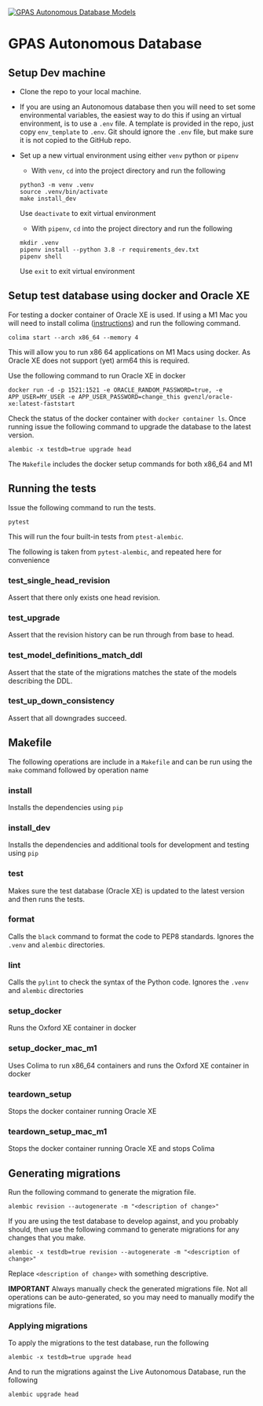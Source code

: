 [![GPAS Autonomous Database Models](https://github.com/oxfordmmm/gpas_adb/actions/workflows/db_tests.yml/badge.svg)](https://github.com/oxfordmmm/gpas_adb/actions/workflows/db_tests.yml)

# GPAS Autonomous Database

## Setup Dev machine

- Clone the repo to your local machine.

- If you are using an Autonomous database then you will need to set some environmental variables, the easiest way to do this if using an virtual environment, is to use a `.env` file. A template is provided in the repo, just copy `env_template` to `.env`. Git should ignore the `.env` file, but make sure it is not copied to the GitHub repo.

- Set up a new virtual environment using either `venv` python or `pipenv`

  - With `venv`, `cd` into the project directory and run the following

  ```
  python3 -m venv .venv
  source .venv/bin/activate
  make install_dev
  ```

  Use `deactivate` to exit virtual environment

  - With `pipenv`, `cd` into the project directory and run the following

  ```
  mkdir .venv
  pipenv install --python 3.8 -r requirements_dev.txt
  pipenv shell
  ```

  Use `exit` to exit virtual environment

## Setup test database using docker and Oracle XE

For testing a docker container of Oracle XE is used. If using a M1 Mac you will
need to install colima ([instructions](https://github.com/abiosoft/colima#installation)) and run the following command. 

```
colima start --arch x86_64 --memory 4
```

This will allow you to run x86 64 applications on M1 Macs using docker. As
Oracle XE does not support (yet) arm64 this is required.

Use the following command to run Oracle XE in docker

```
docker run -d -p 1521:1521 -e ORACLE_RANDOM_PASSWORD=true, -e APP_USER=MY_USER -e APP_USER_PASSWORD=change_this gvenzl/oracle-xe:latest-faststart
```

Check the status of the docker container with `docker container ls`. Once
running issue the following command to upgrade the database to the latest
version.

```
alembic -x testdb=true upgrade head
```

The `Makefile` includes the docker setup commands for both x86_64 and M1

## Running the tests

Issue the following command to run the tests.

```
pytest
```

This will run the four built-in tests from `ptest-alembic`.

The following is taken from `pytest-alembic`, and repeated here for convenience 

### test_single_head_revision

Assert that there only exists one head revision.

### test_upgrade

Assert that the revision history can be run through from base to head.

### test_model_definitions_match_ddl

Assert that the state of the migrations matches the state of the models describing the DDL.

### test_up_down_consistency

Assert that all downgrades succeed.

## Makefile

The following operations are include in a `Makefile` and can be run using the
`make` command followed by operation name

### install

Installs the dependencies using `pip`

### install_dev

Installs the dependencies and additional tools for development and testing using
`pip`

### test

Makes sure the test database (Oracle XE) is updated to the latest version and
then runs the tests.

### format

Calls the `black` command to format the code to PEP8 standards. Ignores the
`.venv` and `alembic` directories.

### lint

Calls the `pylint` to check the syntax of the Python code. Ignores the `.venv`
and `alembic` directories

### setup_docker

Runs the Oxford XE container in docker

### setup_docker_mac_m1

Uses Colima to run x86_64 containers and runs the Oxford XE container in docker

### teardown_setup

Stops the docker container running Oracle XE

### teardown_setup_mac_m1

Stops the docker container running Oracle XE and stops Colima

## Generating migrations

Run the following command to generate the migration file.

```
alembic revision --autogenerate -m "<description of change>"
```

If you are using the test database to develop against, and you probably should, then use the following command to generate migrations for any changes that you make.

```
alembic -x testdb=true revision --autogenerate -m "<description of change>"
```

Replace `<description of change>` with something descriptive.

**IMPORTANT** Always manually check the generated migrations file. Not all
operations can be auto-generated, so you may need to manually modify the
migrations file.

### Applying migrations

To apply the migrations to the test database, run the following

```
alembic -x testdb=true upgrade head
```

And to run the migrations against the Live Autonomous Database, run the following

```
alembic upgrade head
```
